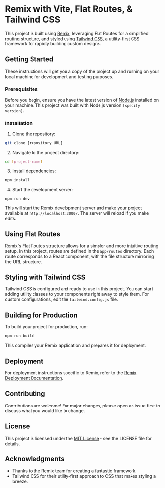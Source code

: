 # Remix with Vite, Flat Routes, & Tailwind CSS

This project is built using [Remix](https://remix.run/), leveraging Flat Routes for a simplified routing structure, and styled using [Tailwind CSS](https://tailwindcss.com/), a utility-first CSS framework for rapidly building custom designs.

## Getting Started

These instructions will get you a copy of the project up and running on your local machine for development and testing purposes.

### Prerequisites

Before you begin, ensure you have the latest version of [Node.js](https://nodejs.org/) installed on your machine. This project was built with Node.js version `[specify version]`.

### Installation

1. Clone the repository:

```bash
git clone [repository URL]
```

2. Navigate to the project directory:

```bash
cd [project-name]
```

3. Install dependencies:

```bash
npm install
```

4. Start the development server:

```bash
npm run dev
```

This will start the Remix development server and make your project available at `http://localhost:3000/`. The server will reload if you make edits.

## Using Flat Routes

Remix's Flat Routes structure allows for a simpler and more intuitive routing setup. In this project, routes are defined in the `app/routes` directory. Each route corresponds to a React component, with the file structure mirroring the URL structure.

## Styling with Tailwind CSS

Tailwind CSS is configured and ready to use in this project. You can start adding utility classes to your components right away to style them. For custom configurations, edit the `tailwind.config.js` file.

## Building for Production

To build your project for production, run:

```bash
npm run build
```

This compiles your Remix application and prepares it for deployment.

## Deployment

For deployment instructions specific to Remix, refer to the [Remix Deployment Documentation](https://remix.run/docs/en/v1/guides/deployment).

## Contributing

Contributions are welcome! For major changes, please open an issue first to discuss what you would like to change.

## License

This project is licensed under the [MIT License](LICENSE) - see the LICENSE file for details.

## Acknowledgments

- Thanks to the Remix team for creating a fantastic framework.
- Tailwind CSS for their utility-first approach to CSS that makes styling a breeze.
